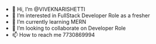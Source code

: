 - 👋 Hi, I’m @VIVEKNARISHETTI
- 👀 I’m interested in FullStack Developer Role as a fresher
- 🌱 I’m currently learning MERN
- 💞️ I’m looking to collaborate on Developer Role
- 📫 How to reach me 7730869994

<!---
VIVEKNARISHETTI/VIVEKNARISHETTI is a ✨ special ✨ repository because its `README.md` (this file) appears on your GitHub profile.
You can click the Preview link to take a look at your changes.
--->
